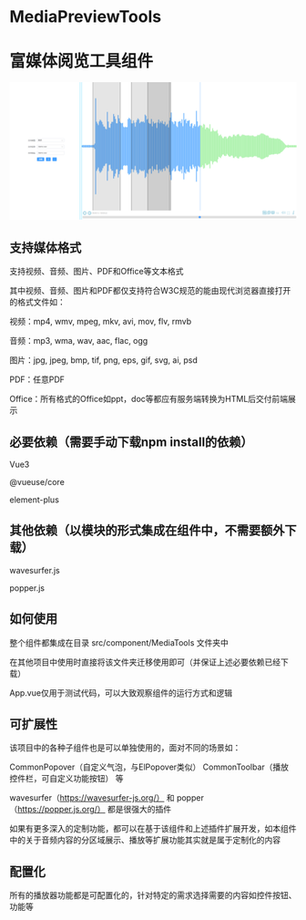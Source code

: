 # MediaPreviewTools

# 富媒体阅览工具组件

![image](https://github.com/KrazyPhish/MediaPreviewTools/blob/master/src/assets/dev.png)

## 支持媒体格式

支持视频、音频、图片、PDF和Office等文本格式

其中视频、音频、图片和PDF都仅支持符合W3C规范的能由现代浏览器直接打开的格式文件如：

视频：mp4, wmv, mpeg, mkv, avi, mov, flv, rmvb

音频：mp3, wma, wav, aac, flac, ogg

图片：jpg, jpeg, bmp, tif, png, eps, gif, svg, ai, psd

PDF：任意PDF

Office：所有格式的Office如ppt，doc等都应有服务端转换为HTML后交付前端展示

## 必要依赖（需要手动下载npm install的依赖）

Vue3

@vueuse/core

element-plus

## 其他依赖（以模块的形式集成在组件中，不需要额外下载）

wavesurfer.js

popper.js

## 如何使用

整个组件都集成在目录 src/component/MediaTools 文件夹中

在其他项目中使用时直接将该文件夹迁移使用即可（并保证上述必要依赖已经下载）

App.vue仅用于测试代码，可以大致观察组件的运行方式和逻辑

## 可扩展性

该项目中的各种子组件也是可以单独使用的，面对不同的场景如：

CommonPopover（自定义气泡，与ElPopover类似） CommonToolbar（播放控件栏，可自定义功能按钮） 等

wavesurfer（https://wavesurfer-js.org/） 和 popper（https://popper.js.org/） 都是很强大的插件

如果有更多深入的定制功能，都可以在基于该组件和上述插件扩展开发，如本组件中的关于音频内容的分区域展示、播放等扩展功能其实就是属于定制化的内容

## 配置化

所有的播放器功能都是可配置化的，针对特定的需求选择需要的内容如控件按钮、功能等
